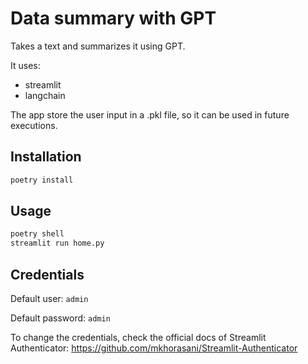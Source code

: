 # Data summary with GPT

Takes a text and summarizes it using GPT.

It uses:
* streamlit
* langchain

The app store the user input in a .pkl file, so it can be used in future executions.
## Installation

```bash
poetry install
```

## Usage

```bash
poetry shell
streamlit run home.py
```

## Credentials

Default user: `admin`

Default password: `admin`

To change the credentials, check the official docs of Streamlit Authenticator: https://github.com/mkhorasani/Streamlit-Authenticator
